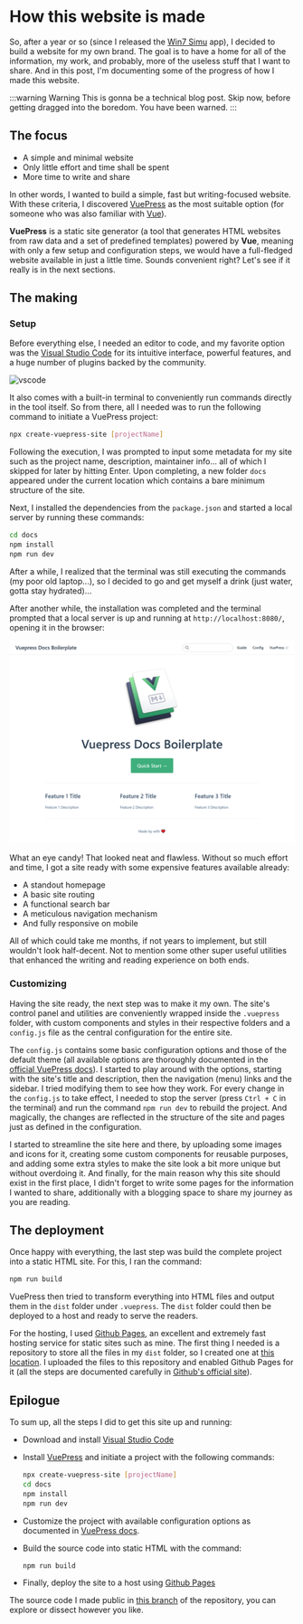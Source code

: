 # How this website is made

<social-share />

So, after a year or so (since I released the [Win7 Simu](/win7simu/about.md) app), I decided to build a website for my own brand. The goal is to have a home for all of the information, my work, and probably, more of the useless stuff that I want to share. And in this post, I'm documenting some of the progress of how I made this website.

:::warning Warning
This is gonna be a technical blog post. Skip now, before getting dragged into the boredom. You have been warned.
:::

## The focus

- A simple and minimal website
- Only little effort and time shall be spent
- More time to write and share

In other words, I wanted to build a simple, fast but writing-focused website. With these criteria, I discovered [VuePress](https://vuepress.vuejs.org/) as the most suitable option (for someone who was also familiar with [Vue](https://vuejs.org/)).

**VuePress** is a static site generator (a tool that generates HTML websites from raw data and a set of predefined templates) powered by **Vue**, meaning with only a few setup and configuration steps, we would have a full-fledged website available in just a little time. Sounds convenient right? Let's see if it really is in the next sections.

## The making

### Setup

Before everything else, I needed an editor to code, and my favorite option was the [Visual Studio Code](https://code.visualstudio.com/) for its intuitive interface, powerful features, and a huge number of plugins backed by the community.

![vscode](https://code.visualstudio.com/opengraphimg/opengraph-home.png)

It also comes with a built-in terminal to conveniently run commands directly in the tool itself. So from there, all I needed was to run the following command to initiate a VuePress project:

```sh
npx create-vuepress-site [projectName]
```

Following the execution, I was prompted to input some metadata for my site such as the project name, description, maintainer info... all of which I skipped for later by hitting Enter. Upon completing, a new folder `docs` appeared under the current location which contains a bare minimum structure of the site.

Next, I installed the dependencies from the `package.json` and started a local server by running these commands:

```sh
cd docs
npm install
npm run dev
```

After a while, I realized that the terminal was still executing the commands (my poor old laptop...), so I decided to go and get myself a drink (just water, gotta stay hydrated)...

After another while, the installation was completed and the terminal prompted that a local server is up and running at `http://localhost:8080/`, opening it in the browser:

![vuepress](./img/vuepress.png)

What an eye candy! That looked neat and flawless. Without so much effort and time, I got a site ready with some expensive features available already:

- A standout homepage
- A basic site routing
- A functional search bar
- A meticulous navigation mechanism
- And fully responsive on mobile

All of which could take me months, if not years to implement, but still wouldn't look half-decent. Not to mention some other super useful utilities that enhanced the writing and reading experience on both ends.

### Customizing

Having the site ready, the next step was to make it my own. The site's control panel and utilities are conveniently wrapped inside the `.vuepress` folder, with custom components and styles in their respective folders and a `config.js` file as the central configuration for the entire site.

The `config.js` contains some basic configuration options and those of the default theme (all available options are thoroughly documented in the [official VuePress docs](https://vuepress.vuejs.org/theme/default-theme-config.html#homepage)). I started to play around with the options, starting with the site's title and description, then the navigation (menu) links and the sidebar. I tried modifying them to see how they work. For every change in the `config.js` to take effect, I needed to stop the server (press `Ctrl + C` in the terminal) and run the command `npm run dev` to rebuild the project. And magically, the changes are reflected in the structure of the site and pages just as defined in the configuration.

I started to streamline the site here and there, by uploading some images and icons for it, creating some custom components for reusable purposes, and adding some extra styles to make the site look a bit more unique but without overdoing it. And finally, for the main reason why this site should exist in the first place, I didn't forget to write some pages for the information I wanted to share, additionally with a blogging space to share my journey as you are reading.

## The deployment

Once happy with everything, the last step was build the complete project into a static HTML site. For this, I ran the command:

```sh
npm run build
```

VuePress then tried to transform everything into HTML files and output them in the `dist` folder under `.vuepress`. The `dist` folder could then be deployed to a host and ready to serve the readers.

For the hosting, I used [Github Pages](https://pages.github.com/), an excellent and extremely fast hosting service for static sites such as mine. The first thing I needed is a repository to store all the files in my `dist` folder, so I created one at [this location](https://github.com/Visnalize/visnalize.github.io). I uploaded the files to this repository and enabled Github Pages for it (all the steps are documented carefully in [Github's official site](https://guides.github.com/features/pages/)).

## Epilogue

To sum up, all the steps I did to get this site up and running:

- Download and install [Visual Studio Code](https://code.visualstudio.com/)
- Install [VuePress](https://vuepress.vuejs.org) and initiate a project with the following commands:

  ```sh
  npx create-vuepress-site [projectName]
  cd docs
  npm install
  npm run dev
  ```
  
- Customize the project with available configuration options as documented in [VuePress docs](https://vuepress.vuejs.org/theme/default-theme-config.html#homepage).
- Build the source code into static HTML with the command:

  ```sh
  npm run build
  ```

- Finally, deploy the site to a host using [Github Pages](https://pages.github.com)

The source code I made public in [this branch](https://github.com/Visnalize/visnalize.github.io/tree/dev) of the repository, you can explore or dissect however you like.

<comment-section />
